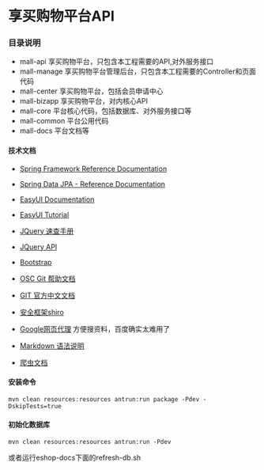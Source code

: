 享买购物平台API
===
### 目录说明
* mall-api 享买购物平台，只包含本工程需要的API,对外服务接口
* mall-manage 享买购物平台管理后台，只包含本工程需要的Controller和页面代码
* mall-center 享买购物平台，包括会员申请中心
* mall-bizapp 享买购物平台，对内核心API
* mall-core 平台核心代码，包括数据库、对外服务接口等
* mall-common 平台公用代码
* mall-docs 平台文档等

#### 技术文档
* [Spring Framework Reference Documentation](http://docs.spring.io/spring/docs/current/spring-framework-reference/htmlsingle/)
* [Spring Data JPA - Reference Documentation](http://docs.spring.io/spring-data/jpa/docs/1.8.1.RELEASE/reference/html/)
* [EasyUI Documentation](http://www.jeasyui.com/documentation/index.php)
* [EasyUI Tutorial](http://www.jeasyui.com/tutorial/index.php)
* [JQuery 速查手册](http://tool.oschina.net/apidocs/apidoc?api=jquery)
* [JQuery API](http://api.jquery.com/)
* [Bootstrap](http://getbootstrap.com/)
* [OSC Git 帮助文档](http://git.oschina.net/oschina/git-osc/wikis/%E5%B8%AE%E5%8A%A9#继续阅读)
* [GIT 官方中文文档](http://git-scm.com/book/zh/v1)
* [安全框架shiro](http://shiro.apache.org/)

* [Google网页代理](https://github.com/sxyx2008/DevArticles/issues/99) 方便搜资料，百度确实太难用了

* [Markdown 语法说明](http://wowubuntu.com/markdown/)
* [爬虫文档](http://webmagic.io/docs/zh/)

#### 安装命令
    mvn clean resources:resources antrun:run package -Pdev -DskipTests=true

#### 初始化数据库
    mvn clean resources:resources antrun:run -Pdev
或者运行eshop-docs下面的refresh-db.sh